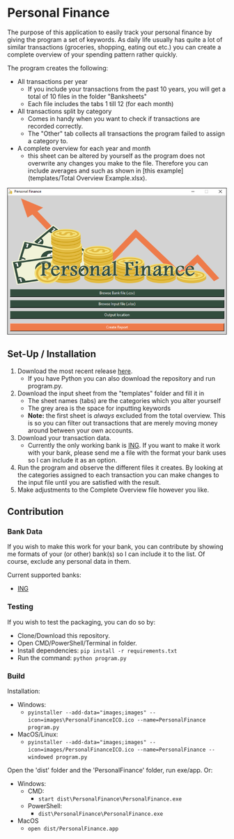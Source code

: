# Personal Finance
The purpose of this application to easily track your personal finance by giving the program a set of keywords.
As daily life usually has quite a lot of similar transactions (groceries, shopping, eating out etc.)
you can create a complete overview of your spending pattern rather quickly.

The program creates the following:
- All transactions per year
    - If you include your transactions from the past 10 years, you will get a total of 10 files in
    the folder "Banksheets"
    - Each file includes the tabs 1 till 12 (for each month)
- All transactions split by category
    - Comes in handy when you want to check if transactions are recorded correctly.
    - The "Other" tab collects all transactions the program failed to assign a category to.
- A complete overview for each year and month
    - this sheet can be altered by yourself as the program does not overwrite any
    changes you make to the file. Therefore you can include averages and such
    as shown in [this example](templates/Total Overview Example.xlsx).
    
![PersonalFinanceWindow](images/PersonalFinanceWindow.PNG)
    
## Set-Up / Installation
1. Download the most recent release [here](https://github.com/JerBouma/PersonalFinance/releases).
    - If you have Python you can also download the repository and run program.py.
2. Download the input sheet from the "templates" folder and fill it in
    - The sheet names (tabs) are the categories which you alter yourself
    - The grey area is the space for inputting keywords
    - **Note:** the first sheet is _always_ excluded from the total overview. This is so you can filter out
    transactions that are merely moving money around between your own accounts.
3. Download your transaction data.
    - Currently the only working bank is [ING](https://www.ing.nl/). If you want to make it work with your bank,
    please send me a file with the format your bank uses so I can include it as an option.
4. Run the program and observe the different files it creates. By looking at the categories assigned to each transaction
you can make changes to the input file until you are satisfied with the result.
5. Make adjustments to the Complete Overview file however you like.

## Contribution

### Bank Data
If you wish to make this work for your bank, you can contribute by showing me
formats of your (or other) bank(s) so I can include it to the list.
Of course, exclude any personal data in them.

Current supported banks:
- [ING](https://www.ing.nl/)

### Testing
If you wish to test the packaging, you can do so by:
- Clone/Download this repository.
- Open CMD/PowerShell/Terminal in folder.
- Install dependencies: ``pip install -r requirements.txt``
- Run the command: ``python program.py``

### Build
Installation:

- Windows:
    - ``pyinstaller --add-data="images;images" --icon=images\PersonalFinanceICO.ico --name=PersonalFinance program.py``
- MacOS/Linux:
    - ``pyinstaller --add-data="images;images" --icon=images/PersonalFinanceICO.ico --name=PersonalFinance
    --windowed program.py``

Open the 'dist' folder and the 'PersonalFinance' folder, run exe/app. Or:

- Windows:
    - CMD:
        - ``start dist\PersonalFinance\PersonalFinance.exe``
    - PowerShell:
        - ``dist\PersonalFinance\PersonalFinance.exe``
- MacOS
    - ``open dist/PersonalFinance.app``
